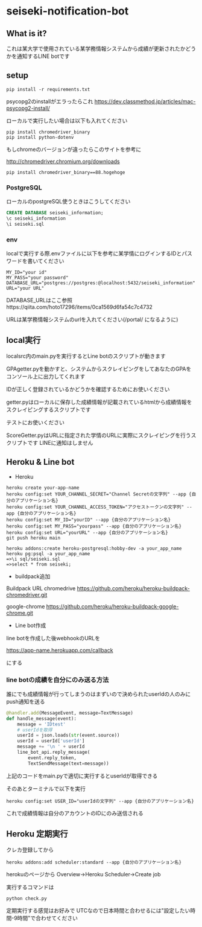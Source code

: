 # seiseki-notification-bot

## What is it?

これは某大学で使用されている某学務情報システムから成績が更新されたかどうかを通知するLINE botです

## setup

~~~
pip install -r requirements.txt
~~~

psycopg2のinstallがエラったらこれ
https://dev.classmethod.jp/articles/mac-psycopg2-install/

ローカルで実行したい場合は以下も入れてください

~~~
pip install chromedriver_binary
pip install python-dotenv
~~~


もしchromeのバージョンが違ったらこのサイトを参考に

http://chromedriver.chromium.org/downloads

~~~
pip install chromedriver_binary==88.hogehoge
~~~

### PostgreSQL

ローカルのpostgreSQL使うときはこうしてください

~~~sql
CREATE DATABASE seiseki_information;
\c seiseki_information
\i seiseki.sql
~~~

### env
localで実行する際.envファイルに以下を参考に某学情にログインするIDとパスワードを書いてください

~~~
MY_ID="your id"
MY_PASS="your password"
DATABASE_URL="postgres://postgres:@localhost:5432/seiseki_information"
URL="your URL"
~~~

DATABASE_URLはここ参照https://qiita.com/hoto17296/items/0ca1569d6fa54c7c4732

URLは某学務情報システムのurlを入れてください(/portal/ になるように)

## local実行

localsrc内のmain.pyを実行するとLine botのスクリプトが動きます


GPAgetter.pyを動かすと、システムからスクレイピングをしてあなたのGPAをコンソール上に出力してくれます

IDが正しく登録されているかどうかを確認するためにお使いください

getter.pyはローカルに保存した成績情報が記載されているhtmlから成績情報をスクレイピングするスクリプトです

テストにお使いください

ScoreGetter.pyはURLに指定された学情のURLに実際にスクレイピングを行うスクリプトです
LINEに通知はしません


## Heroku & Line bot

- Heroku

~~~
heroku create your-app-name
heroku config:set YOUR_CHANNEL_SECRET="Channel Secretの文字列" --app {自分のアプリケーション名}
heroku config:set YOUR_CHANNEL_ACCESS_TOKEN="アクセストークンの文字列" --app {自分のアプリケーション名}
heroku config:set MY_ID="yourID" --app {自分のアプリケーション名}
heroku config:set MY_PASS="yourpass" --app {自分のアプリケーション名}
heroku config:set URL="yourURL" --app {自分のアプリケーション名}
git push heroku main

heroku addons:create heroku-postgresql:hobby-dev -a your_app_name
heroku pg:psql -a your_app_name
=>\i sql/seiseki.sql
=>select * from seiseki;
~~~


- buildpack追加


Buildpack 	URL
chromedrive 	https://github.com/heroku/heroku-buildpack-chromedriver.git

google-chrome 	https://github.com/heroku/heroku-buildpack-google-chrome.git

- Line bot作成

line botを作成した後webhookのURLを

https://app-name.herokuapp.com/callback

にする


### line botの成績を自分にのみ送る方法


誰にでも成績情報が行ってしまうのはまずいので決められたuserIdの人のみにpush通知を送る


~~~python
@handler.add(MessageEvent, message=TextMessage)
def handle_message(event):
    message = 'IDtest'
    # userIdを取得
    userId = json.loads(str(event.source))
    userId = userId['userId']
    message += '\n ' + userId
    line_bot_api.reply_message(
        event.reply_token,
        TextSendMessage(text=message))
~~~

上記のコードをmain.pyで適切に実行するとuserIdが取得できる

そのあとターミナルで以下を実行
~~~
heroku config:set USER_ID="userIdの文字列" --app {自分のアプリケーション名}
~~~

これで成績情報は自分のアカウントのIDにのみ送信される

## Heroku 定期実行

クレカ登録してから

~~~
heroku addons:add scheduler:standard --app {自分のアプリケーション名}
~~~

herokuのページから
Overview→Heroku Scheduler→Create job

実行するコマンドは
~~~
python check.py
~~~

定期実行する感覚はお好みで
UTCなので日本時間と合わせるには"設定したい時間-9時間"で合わせてください
